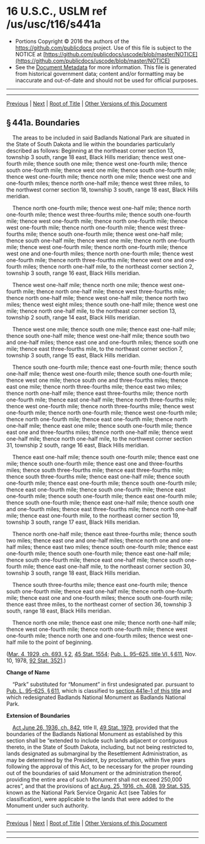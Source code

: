 ---
---

# 16 U.S.C., USLM ref /us/usc/t16/s441a

* Portions Copyright © 2016 the authors of the https://github.com/publicdocs project.
  Use of this file is subject to the NOTICE at [https://github.com/publicdocs/uscode/blob/master/NOTICE](https://github.com/publicdocs/uscode/blob/master/NOTICE)
* See the [Document Metadata](././../../../../..//README.md) for more information.
  This file is generated from historical government data; content and/or formatting may be inaccurate and out-of-date and should not be used for official purposes.

----------
----------

[Previous](./../../../../..//us/usc/t16/ch1/schLXI/m__us_usc_t16_s441.md) | [Next](./../../../../..//us/usc/t16/ch1/schLXI/m__us_usc_t16_s441b.md) | [Root of Title](./../../../../../) | [Other Versions of this Document](https://publicdocs.github.io/go/links?ns=uslm&ref=%2Fus%2Fusc%2Ft16%2Fs441a)

## § 441a. Boundaries

    The areas to be included in said Badlands National Park are situated in the State of South Dakota and lie within the boundaries particularly described as follows: Beginning at the northeast corner section 13, township 3 south, range 18 east, Black Hills meridian; thence west one-fourth mile; thence south one mile; thence west one-fourth mile; thence south one-fourth mile; thence west one mile; thence south one-fourth mile; thence west one-fourth mile; thence north one mile; thence west one and one-fourth miles; thence north one-half mile; thence west three miles, to the northwest corner section 18, township 3 south, range 18 east, Black Hills meridian.

    Thence north one-fourth mile; thence west one-half mile; thence north one-fourth mile; thence west three-fourths mile; thence south one-fourth mile; thence west one-fourth mile; thence north one-fourth mile; thence west one-fourth mile; thence north one-fourth mile; thence west three-fourths mile; thence south one-fourth mile; thence west one-half mile; thence south one-half mile; thence west one mile; thence north one-fourth mile; thence west one-fourth mile; thence north one-fourth mile; thence west one and one-fourth miles; thence north one-fourth mile; thence west one-fourth mile; thence north three-fourths mile; thence west one and one-fourth miles; thence north one-half mile, to the northeast corner section 2, township 3 south, range 16 east, Black Hills meridian.

    Thence west one-half mile; thence north one mile; thence west one-fourth mile; thence north one-half mile; thence west three-fourths mile; thence north one-half mile; thence west one-half mile; thence north two miles; thence west eight miles; thence south one-half mile; thence west one mile; thence north one-half mile, to the northeast corner section 13, township 2 south, range 14 east, Black Hills meridian.

    Thence west one mile; thence south one mile; thence east one-half mile; thence south one-half mile; thence west one-half mile; thence south two and one-half miles; thence east one and one-fourth miles; thence south one mile; thence east three-fourths mile, to the northeast corner section 7, township 3 south, range 15 east, Black Hills meridian.

    Thence south one-fourth mile; thence east one-fourth mile; thence south one-half mile; thence west one-fourth mile; thence south one-fourth mile; thence west one mile; thence south one and three-fourths miles; thence east one mile; thence north three-fourths mile; thence east two miles; thence north one-half mile; thence east three-fourths mile; thence north one-fourth mile; thence east one-half mile; thence north three-fourths mile; thence west one-fourth mile; thence north three-fourths mile; thence west one-fourth mile; thence north one-fourth mile; thence west one-fourth mile; thence north one-fourth mile; thence east one-fourth mile; thence north one-half mile; thence east one mile; thence south one-fourth mile; thence east one and three-fourths miles; thence north one-half mile; thence west one-half mile; thence north one-half mile, to the northwest corner section 31, township 2 south, range 16 east, Black Hills meridian.

    Thence east one-half mile; thence south one-fourth mile; thence east one mile; thence south one-fourth mile; thence east one and three-fourths miles; thence south three-fourths mile; thence east three-fourths mile; thence south three-fourths mile; thence east one-half mile; thence south one-fourth mile; thence east one-fourth mile; thence south one-fourth mile; thence east one-fourth mile; thence south one-fourth mile; thence east one-fourth mile; thence south one-fourth mile; thence east one-fourth mile; thence south one-fourth mile; thence east one-half mile; thence south one and one-fourth miles; thence east three-fourths mile; thence north one-half mile; thence east one-fourth mile, to the northeast corner section 19, township 3 south, range 17 east, Black Hills meridian.

    Thence north one-half mile; thence east three-fourths mile; thence south two miles; thence east one and one-half miles; thence north one and one-half miles; thence east two miles; thence south one-fourth mile; thence east one-fourth mile; thence south one-fourth mile; thence east one-half mile; thence south one-fourth mile; thence east one-half mile; thence south one-fourth mile; thence east one-half mile, to the northeast corner section 30, township 3 south, range 18 east, Black Hills meridian.

    Thence south three-fourths mile; thence east one-fourth mile; thence south one-fourth mile; thence east one-half mile; thence north one-fourth mile; thence east one and one-fourth miles; thence south one-fourth mile; thence east three miles, to the northeast corner of section 36, township 3 south, range 18 east, Black Hills meridian.

    Thence north one mile; thence east one mile; thence north one-half mile; thence west one-fourth mile; thence north one-fourth mile; thence west one-fourth mile; thence north one and one-fourth miles; thence west one-half mile to the point of beginning.

([Mar. 4, 1929, ch. 693, § 2][/us/act/1929-03-04/ch693/s2], [45 Stat. 1554][/us/stat/45/1554]; [Pub. L. 95–625, title VI, § 611][/us/pl/95/625/s611], Nov. 10, 1978, [92 Stat. 3521][/us/stat/92/3521].)

 __Change of Name__ 

    “Park” substituted for “Monument” in first undesignated par. pursuant to [Pub. L. 95–625, § 611][/us/pl/95/625/s611], which is classified to [section 441e–1 of this title][/us/usc/t16/s441e–1] and which redesignated Badlands National Monument as Badlands National Park.

 __Extension of Boundaries__ 

    [Act June 26, 1936, ch. 842][/us/act/1936-06-26/ch842], title II, [49 Stat. 1979][/us/stat/49/1979], provided that the boundaries of the Badlands National Monument as established by this section shall be “extended to include such lands adjacent or contiguous thereto, in the State of South Dakota, including, but not being restricted to, lands designated as submarginal by the Resettlement Administration, as may be determined by the President, by proclamation, within five years following the approval of this Act, to be necessary for the proper rounding out of the boundaries of said Monument or the administration thereof, providing the entire area of such Monument shall not exceed 250,000 acres”, and that the provisions of [act Aug. 25, 1916, ch. 408][/us/act/1916-08-25/ch408], [39 Stat. 535][/us/stat/39/535], known as the National Park Service Organic Act (see Tables for classification), were applicable to the lands that were added to the Monument under such authority.

----------

[Previous](./../../../../..//us/usc/t16/ch1/schLXI/m__us_usc_t16_s441.md) | [Next](./../../../../..//us/usc/t16/ch1/schLXI/m__us_usc_t16_s441b.md) | [Root of Title](./../../../../../) | [Other Versions of this Document](https://publicdocs.github.io/go/links?ns=uslm&ref=%2Fus%2Fusc%2Ft16%2Fs441a)

----------
----------

[/us/act/1929-03-04/ch693/s2]: https://publicdocs.github.io/go/links?ns=uslm&ref=%2Fus%2Fact%2F1929-03-04%2Fch693%2Fs2
[/us/stat/45/1554]: https://publicdocs.github.io/go/links?ns=uslm&ref=%2Fus%2Fstat%2F45%2F1554
[/us/pl/95/625/s611]: https://publicdocs.github.io/go/links?ns=uslm&ref=%2Fus%2Fpl%2F95%2F625%2Fs611
[/us/stat/92/3521]: https://publicdocs.github.io/go/links?ns=uslm&ref=%2Fus%2Fstat%2F92%2F3521
[/us/pl/95/625/s611]: https://publicdocs.github.io/go/links?ns=uslm&ref=%2Fus%2Fpl%2F95%2F625%2Fs611
[/us/usc/t16/s441e–1]: https://publicdocs.github.io/go/links?ns=uslm&ref=%2Fus%2Fusc%2Ft16%2Fs441e%E2%80%931
[/us/act/1936-06-26/ch842]: https://publicdocs.github.io/go/links?ns=uslm&ref=%2Fus%2Fact%2F1936-06-26%2Fch842
[/us/stat/49/1979]: https://publicdocs.github.io/go/links?ns=uslm&ref=%2Fus%2Fstat%2F49%2F1979
[/us/act/1916-08-25/ch408]: https://publicdocs.github.io/go/links?ns=uslm&ref=%2Fus%2Fact%2F1916-08-25%2Fch408
[/us/stat/39/535]: https://publicdocs.github.io/go/links?ns=uslm&ref=%2Fus%2Fstat%2F39%2F535


